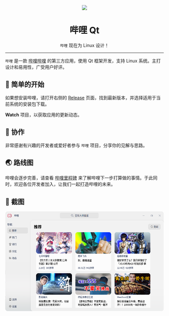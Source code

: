 <p align="center">
<img src="https://gitee.com/Limexb/bili.-qt/raw/main/assets/icon/logo.png"/>
</p>

<div align="center">

# 哔哩 Qt

`哔哩` 现在为 Linux 设计！
  

</div>

---

`哔哩` 是一款 [哔哩哔哩](https://www.bilibili.com) 的第三方应用，使用 Qt 框架开发，支持 Linux 系统。主打设计和易用性，广受用户好评。

## 🙌 简单的开始

如果想安装哔哩，请打开右侧的 [Release](https://gitee.com/Limexb/bili.-qt/releases/s) 页面，找到最新版本，并选择适用于当前系统的安装包下载。


**Watch** 项目，以获取应用的更新动态。

## 🚀 协作

非常感谢有兴趣的开发者或爱好者参与 `哔哩` 项目，分享你的见解与思路。


## 🌏 路线图

哔哩会逐步完善，请查看 [哔哩里程碑](https://github.com/Richasy/Bili.Uwp/milestones) 来了解哔哩下一步打算做的事情。于此同时，欢迎各位开发者加入，让我们一起打造哔哩的未来。

## 🧩 截图

![截图](./screenshot/1.png)

